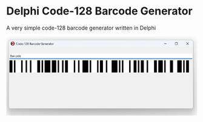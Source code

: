 # Delphi Code-128 Barcode Generator

A very simple code-128 barcode generator written in Delphi

![Screenshot of 'Barcode' in Code-128](screenshot.png)
